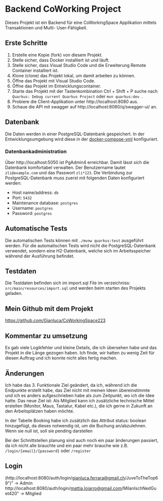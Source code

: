 # Backend CoWorking Project

Dieses Projekt ist ein Backend für eine CoWorkingSpace Applikation mittels Transaktionen und Multi- User-Fähigkeit. 

## Erste Schritte

1. Erstelle eine Kopie (fork) von diesem Projekt.
2. Stelle sicher, dass Docker installiert ist und läuft.
3. Stelle sicher, dass Visual Studio Code und die Erweiterung Remote Container installiert ist.
4. Klone (clone) das Projekt lokal, um damit arbeiten zu können.
5. Öffne das Projekt mit Visual Studio Code.
6. Öffne das Projekt im Entwicklungscontainer.
7. Starte das Projekt mit der Tastenkombination Ctrl + Shift + P suche nach `Quarkus: Debug current Quarkus Project` oder `mvn quarkus:dev `.
8. Probiere die Client-Applikation unter http://localhost:8080 aus.
9. Schaue die API mit swagger auf http://localhost:8080/q/swagger-ui/ an.

## Datenbank

Die Daten werden in einer PostgreSQL-Datenbank gespeichert. In der Entwicklungsumgebung wird diese in der [docker-compose-yml](./.devcontainer/docker-compose.yml) konfiguriert.

### Datenbankadministration

Über http://localhost:5050 ist PgAdmin4 erreichbar. Damit lässt sich die Datenbank komfortabel verwalten. Der Benutzername lautet `zli@example.com` und das Passwort `zli*123`. Die Verbindung zur PostgreSQL-Datenbank muss zuerst mit folgenden Daten konfiguriert werden:
 - Host name/address: `db`
 - Port: `5432`
 - Maintenance database: `postgres`
 - Username: `postgres`
 - Password: `postgres`

## Automatische Tests

Die automatischen Tests können mit `./mvnw quarkus:test` ausgeführt werden. Für die automatischen Tests wird nicht die PostgreSQL-Datenbank verwendet, sondern eine H2-Datenbank, welche sich im Arbeitsspeicher während der Ausführung befindet.

## Testdaten

Die Testdaten befinden sich im import.sql File im verzeichniss: `src/main/resources/import.sql` und werden beim starten des Projekts geladen.

## Mein Github mit dem Projekt

https://github.com/GianIuca/CoWorkingSpace223

## Kommentar zu umsetzung

Es gab viele Logikfehler und kleine Details, die ich übersehen habe und das Projekt in die Länge gezogen haben.
Ich finde, wir hatten zu wenig Zeit für diesen Auftrag und ich konnte nicht alles fertig machen.

## Änderungen

Ich habe das 3. Funktionale Ziel geändert, da ich, während ich die Endpunkte erstellt habe, das Ziel nicht mit meinen Ideen übereinstimmte und ich es anders aufgeschrieben habe als zum Zeitpunkt, wo ich die Idee hatte.
Das neue Ziel ist:
Als Mitglied kann ich zusätzliche technische Mittel erstellen (Monitor, Maus, Tastatur, Kabel etc.), die ich gerne in Zukunft an den Arbeitsplätzen haben möchte.

In der Tabelle Booking habe ich zusätzlich das Attribut status: boolean hinzugefügt, da dieses notwendig ist, um die Buchung an/abzulehnen. Wenn sie null ist, soll sie pending darstellen

Bei der Schnittstellen planung sind auch noch ein paar änderungen passiert, da ich nicht alle brauchte und ein paar mehr brauche wie z.B. `/login/{email}/{password}` oder `/register`

## Login
(http://localhost:8080/auth/login/gianluca.ferrara@gmail.ch/JuveToTheTop69")" -> Admin
http://localhost:8080/auth/login/mattia.loiarro@gmail.com/MilanIschNedGuet420" -> Mitglied
